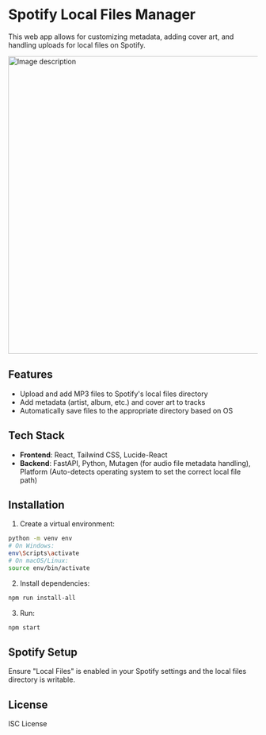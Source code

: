 # Spotify Local Files Manager

This web app allows for customizing metadata, adding cover art, and handling uploads for local files on Spotify. 

<img src="https://github.com/user-attachments/assets/f352e607-7c67-45b1-a5e2-b0974d22c13a" alt="Image description" width="600">


## Features
- Upload and add MP3 files to Spotify's local files directory
- Add metadata (artist, album, etc.) and cover art to tracks
- Automatically save files to the appropriate directory based on OS

## Tech Stack
- **Frontend**: React, Tailwind CSS, Lucide-React
- **Backend**: FastAPI, Python, Mutagen (for audio file metadata handling), Platform (Auto-detects operating system to set the correct local file path)

## Installation


1. Create a virtual environment:
```bash
python -m venv env
# On Windows:
env\Scripts\activate
# On macOS/Linux:
source env/bin/activate
```
2. Install dependencies:
```bash
npm run install-all
```

3. Run:
```bash
npm start
```


## Spotify Setup
Ensure "Local Files" is enabled in your Spotify settings and the local files directory is writable.

## License
ISC License
